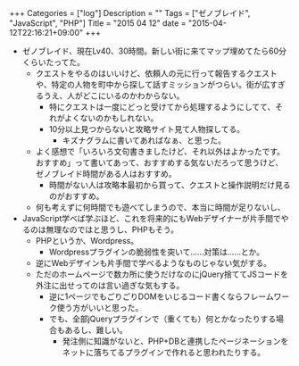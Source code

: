 +++
Categories = ["log"]
Description = ""
Tags = ["ゼノブレイド", "JavaScript", "PHP"]
Title = "2015 04 12"
date = "2015-04-12T22:16:21+09:00"
+++

* ゼノブレイド、現在Lv40、30時間。新しい街に来てマップ埋めてたら60分くらいたってた。
	* クエストをやるのはいいけど、依頼人の元に行って報告するクエストや、特定の人物を町中から探して話すミッションがつらい。街が広すぎるうえ、人がどこにいるのかわからない。
		* 特にクエストは一度にどっと受けてから処理するようにしてて、それがよくないのかもしれない。
		* 10分以上見つからないと攻略サイト見て人物探してる。
			* キズナグラムに書いてあればなぁ、と思った。
	* よく感想で「いろいろ文句書きましたけど、それ以外はよかったです。おすすめ」って書いてあって、おすすめする気ないだろって思うけど、ゼノブレイド時間がある人はおすすめ。
		* 時間がない人は攻略本最初から買って、クエストと操作説明だけ見るのがおすすめ。
	* 何も考えずに何時間でも遊べてしまうので、本当に時間が足りないし、
* JavaScript学べば学ぶほど、これを将来的にもWebデザイナーが片手間でやるのは無理なのではと思うし、PHPもそう。
	* PHPというか、Wordpress。
		* Wordpressプラグインの脆弱性を突いて……対策は……とか。
	* 逆にWebデザインも片手間で学べるようなものじゃない気がする。
	* ただのホームページで数カ所に使うだけなのにjQuery捨ててJSコードを外注に出せってのは言い過ぎな気もする。
		* 逆に1ページでもごりごりDOMをいじるコード書くならフレームワーク使う方がいいと思った。
		* でも、全部jQueryプラグインで（重くても）何とかなったりする場合もあるし、難しい。
			* 発注側に知識がないと、PHP+DBと連携したページネーションをネットに落ちてるプラグインで作れると思われたりする。